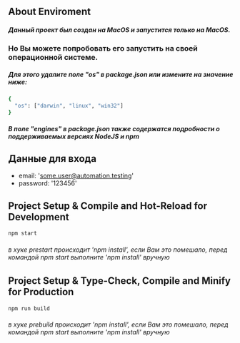 ## About Enviroment

##### Данный проект был создан на MacOS и запустится только на MacOS.

### Но Вы можете попробовать его запустить на своей операционной системе.

##### Для этого удалите поле "os" в package.json или измените на значение ниже:

```sh
{
  "os": ["darwin", "linux", "win32"]
}
```

##### В поле "engines" в package.json также содержатся подробности о поддерживаемых версиях NodeJS и npm

## Данные для входа

- email: 'some.user@automation.testing'
- password: '123456'

## Project Setup & Compile and Hot-Reload for Development

```sh
npm start
```

###### в хуке prestart происходит 'npm install', если Вам это помешало, перед командой npm start выполните 'npm install' вручную

## Project Setup & Type-Check, Compile and Minify for Production

```sh
npm run build
```

###### в хуке prebuild происходит 'npm install', если Вам это помешало, перед командой npm start выполните 'npm install' вручную
